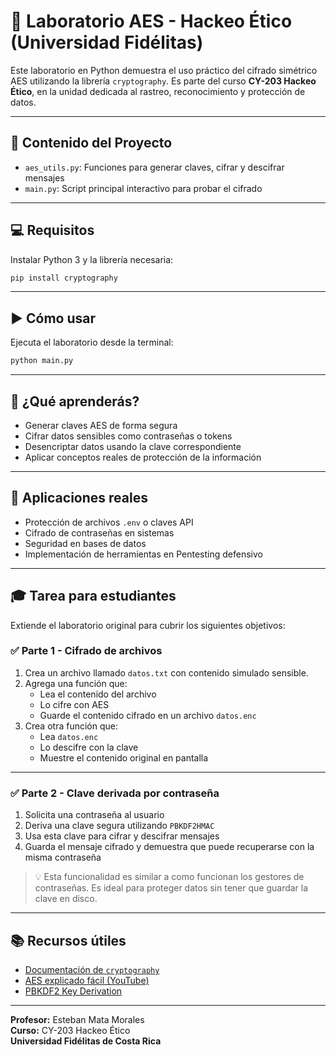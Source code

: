 
# 🔐 Laboratorio AES - Hackeo Ético (Universidad Fidélitas)

Este laboratorio en Python demuestra el uso práctico del cifrado simétrico AES utilizando la librería `cryptography`. Es parte del curso **CY-203 Hackeo Ético**, en la unidad dedicada al rastreo, reconocimiento y protección de datos.

---

## 📂 Contenido del Proyecto

- `aes_utils.py`: Funciones para generar claves, cifrar y descifrar mensajes
- `main.py`: Script principal interactivo para probar el cifrado

---

## 💻 Requisitos

Instalar Python 3 y la librería necesaria:

```bash
pip install cryptography
```

---

## ▶️ Cómo usar

Ejecuta el laboratorio desde la terminal:

```bash
python main.py
```

---

## 🧠 ¿Qué aprenderás?

- Generar claves AES de forma segura  
- Cifrar datos sensibles como contraseñas o tokens  
- Desencriptar datos usando la clave correspondiente  
- Aplicar conceptos reales de protección de la información  

---

## 📘 Aplicaciones reales

- Protección de archivos `.env` o claves API  
- Cifrado de contraseñas en sistemas  
- Seguridad en bases de datos  
- Implementación de herramientas en Pentesting defensivo  

---

## 🎓 Tarea para estudiantes

Extiende el laboratorio original para cubrir los siguientes objetivos:

### ✅ Parte 1 - Cifrado de archivos

1. Crea un archivo llamado `datos.txt` con contenido simulado sensible.
2. Agrega una función que:
   - Lea el contenido del archivo
   - Lo cifre con AES
   - Guarde el contenido cifrado en un archivo `datos.enc`
3. Crea otra función que:
   - Lea `datos.enc`
   - Lo descifre con la clave
   - Muestre el contenido original en pantalla

---

### ✅ Parte 2 - Clave derivada por contraseña

1. Solicita una contraseña al usuario  
2. Deriva una clave segura utilizando `PBKDF2HMAC`  
3. Usa esta clave para cifrar y descifrar mensajes  
4. Guarda el mensaje cifrado y demuestra que puede recuperarse con la misma contraseña  

> 💡 Esta funcionalidad es similar a como funcionan los gestores de contraseñas. Es ideal para proteger datos sin tener que guardar la clave en disco.

---

## 📚 Recursos útiles

- [Documentación de `cryptography`](https://cryptography.io/en/latest/)
- [AES explicado fácil (YouTube)](https://www.youtube.com/watch?v=O4xNJsjtN6E)
- [PBKDF2 Key Derivation](https://cryptography.io/en/latest/hazmat/primitives/kdf/pbkdf2/)

---

**Profesor:** Esteban Mata Morales  
**Curso:** CY-203 Hackeo Ético  
**Universidad Fidélitas de Costa Rica**
